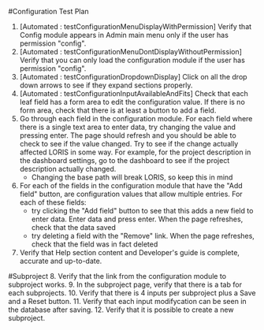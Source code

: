 #Configuration Test Plan

1. [Automated : testConfigurationMenuDisplayWithPermission] Verify that Config module appears in Admin main menu only if the user has permission "config".
2. [Automated : testConfigurationMenuDontDisplayWithoutPermission] Verify that you can only load the configuration module if the user has permission "config".
3. [Automated : testConfigurationDropdownDisplay] Click on all the drop down arrows to see if they expand sections properly.
4. [Automated : testConfigurationInputAvailableAndFits] Check that each leaf field has a form area to edit the configuration value. If there is no form area, check that there is at least a button to add a field.
5. Go through each field in the configuration module. For each field where there is a single text area to enter data, try changing the value and pressing enter. The page should refresh and you should be able to check to see if the value changed. Try to see if the change actually affected LORIS in some way. For example, for the project description in the dashboard settings, go to the dashboard to see if the project description actually changed.
	* Changing the base path will break LORIS, so keep this in mind
6. For each of the fields in the configuration module that have the "Add field" button, are configuration values that allow multiple entries. For each of these fields:
	* try clicking the "Add field" button to see that this adds a new field to enter data. Enter data and press enter. When the page refreshes, check that the data saved
	* try deleting a field with the "Remove" link. When the page refreshes, check that the field was in fact deleted
7. Verify that Help section content and Developer's guide is complete, accurate and up-to-date. 

#Subproject
8. Verify that the link from the configuration module to subproject works. 
9. In the subproject page, verify that there is a tab for each subprojects.
10. Verify that there is 4 inputs per subproject plus a Save and a Reset button. 
11. Verify that each input modifycation can be seen in the database after saving.
12. Verify that it is possible to create a new subproject.
